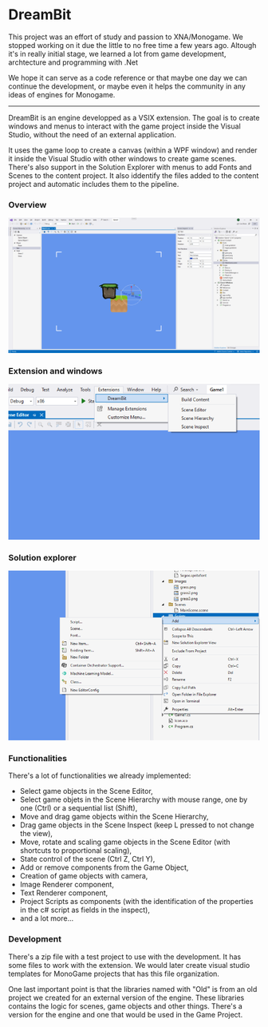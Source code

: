 # DreamBit

This project was an effort of study and passion to XNA/Monogame.
We stopped working on it due the little to no free time a few years ago.
Altough it's in really initial stage, we learned a lot from game development, archtecture and programming with .Net

We hope it can serve as a code reference or that maybe one day we can continue the development, or maybe even it helps the community in any ideas of engines for Monogame.

---
DreamBit is an engine developped as a VSIX extension.
The goal is to create windows and menus to interact with the game project inside the Visual Studio, without the need of an external application.

It uses the game loop to create a canvas (within a WPF window) and render it inside the Visual Studio with other windows to create game scenes.
There's also support in the Solution Explorer with menus to add Fonts and Scenes to the content project. It also iddentify the files added to the content project and automatic includes them to the pipeline.

### Overview
![Alt text](Examples/overview.png?raw=true "Overview")

### Extension and windows
![Alt text](Examples/extension.png?raw=true "Extension and windows")

### Solution explorer
![Alt text](Examples/solution-explorer.png?raw=true "Solution Explorer")

### Functionalities
There's a lot of functionalities we already implemented:
* Select game objects in the Scene Editor,
* Select game objets in the Scene Hierarchy with mouse range, one by one (Ctrl) or a sequential list (Shift),
* Move and drag game objects within the Scene Hierarchy,
* Drag game objects in the Scene Inspect (keep L pressed to not change the view),
* Move, rotate and scaling game objects in the Scene Editor (with shortcuts to proportional scaling),
* State control of the scene (Ctrl Z, Ctrl Y),
* Add or remove components from the Game Object,
* Creation of game objects with camera,
* Image Renderer component,
* Text Renderer component,
* Project Scripts as components (with the identification of the properties in the c# script as fields in the inspect),
* and a lot more...

### Development
There's a zip file with a test project to use with the development.
It has some files to work with the extension. We would later create visual studio templates for MonoGame projects that has this file organization.

One last important point is that the libraries named with "Old" is from an old project we created for an external version of the engine.
These libraries contains the logic for scenes, game objects and other things. There's a version for the engine and one that would be used in the Game Project.
